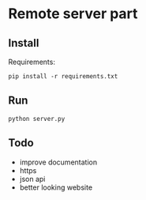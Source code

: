 # Remote server part

## Install

Requirements:

    pip install -r requirements.txt

## Run

    python server.py

## Todo

- improve documentation
- https
- json api
- better looking website
